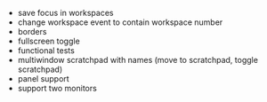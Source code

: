 - save focus in workspaces
- change workspace event to contain workspace number
- borders
- fullscreen toggle
- functional tests
- multiwindow scratchpad with names (move to scratchpad, toggle scratchpad)
- panel support
- support two monitors
